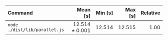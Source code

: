 | Command | Mean [s] | Min [s] | Max [s] | Relative |
|:---|---:|---:|---:|---:|
| `node ./dist/lib/parallel.js` | 12.514 ± 0.001 | 12.514 | 12.515 | 1.00 |
